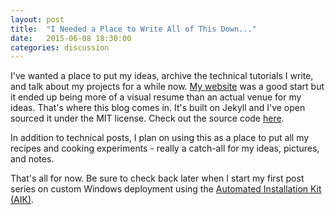 ```yaml
---
layout: post
title:  "I Needed a Place to Write All of This Down..."
date:   2015-06-08 18:30:00
categories: discussion
---
```

I've wanted a place to put my ideas, archive the technical tutorials I write, and talk about my projects for a while now. [My website](http://ainterr.github.io) was a good start but it ended up being more of a visual resume than an actual venue for my ideas. That's where this blog comes in. It's built on Jekyll and I've open sourced it under the MIT license. Check out the source code [here](https://github.com/ainterr/blog).

In addition to technical posts, I plan on using this as a place to put all my recipes and cooking experiments - really a catch-all for my ideas, pictures, and notes.

That's all for now. Be sure to check back later when I start my first post series on custom Windows deployment using the [Automated Installation Kit (AIK)](http://www.microsoft.com/en-US/Download/details.aspx?id=5753).
